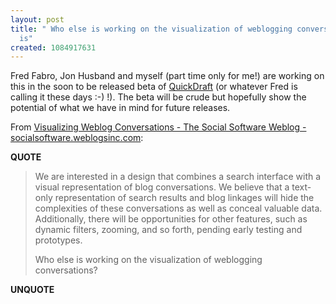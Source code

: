 ```yaml
---
layout: post
title: " Who else is working on the visualization of weblogging conversations? QuickDraft
  is"
created: 1084917631
---
```

Fred Fabro, Jon Husband and myself (part time only for me!) are working on this in the soon to be released beta of <a href="http://quickdraft.blogware.com/">QuickDraft</a> (or whatever Fred is calling it these days :-) !).  The beta will be crude but hopefully show the potential of what we have in mind for future releases.

From <a href="http://socialsoftware.weblogsinc.com/entry/6292187118707419/">Visualizing Weblog Conversations - The Social Software Weblog - socialsoftware.weblogsinc.com</a>:
<p><strong>QUOTE</strong></p><blockquote>We are interested in a design that combines  a search interface with a visual representation of blog conversations. We believe that a text-only representation of  search results and blog linkages will hide the complexities of these conversations as well as conceal valuable  data. Additionally, there will be opportunities for other features, such as dynamic filters, zooming, and so  forth, pending early testing and prototypes.

Who else is working on the visualization of weblogging conversations?</blockquote><p><strong>UNQUOTE</strong></p>

